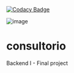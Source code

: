 [![Codacy Badge](https://api.codacy.com/project/badge/Grade/1dd143aaa28a4e62a62f489aa1046987)](https://app.codacy.com/gh/MauroLucero/consultorio?utm_source=github.com&utm_medium=referral&utm_content=MauroLucero/consultorio&utm_campaign=Badge_Grade)

![image]({https://img.shields.io/badge/Spring_Boot-F2F4F9?style=for-the-badge&logo=spring-boot})

# consultorio
Backend I - Final project
